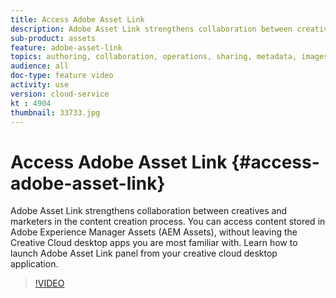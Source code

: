 ```yaml
---
title: Access Adobe Asset Link
description: Adobe Asset Link strengthens collaboration between creatives and marketers in the content creation process. You can access content stored in Adobe Experience Manager Assets (AEM Assets), without leaving the Creative Cloud desktop apps you are most familiar with. Learn how to launch Adobe Asset Link panel from your creative cloud desktop application.
sub-product: assets
feature: adobe-asset-link
topics: authoring, collaboration, operations, sharing, metadata, images, configuring, administration
audience: all
doc-type: feature video
activity: use
version: cloud-service
kt : 4904
thumbnail: 33733.jpg
---
```


# Access Adobe Asset Link {#access-adobe-asset-link}

Adobe Asset Link strengthens collaboration between creatives and marketers in the content creation process. You can access content stored in Adobe Experience Manager Assets (AEM Assets), without leaving the Creative Cloud desktop apps you are most familiar with. Learn how to launch Adobe Asset Link panel from your creative cloud desktop application.

>[!VIDEO](https://video.tv.adobe.com/v/33733/?quality=12)
